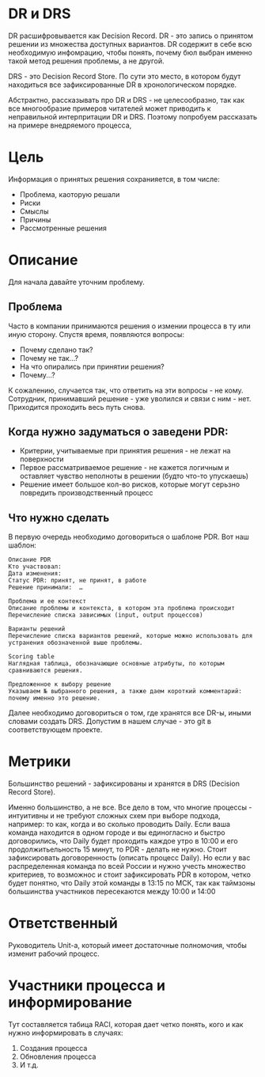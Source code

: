 # DR и DRS

DR расшифровывается как Decision Record. DR - это запись о принятом решении из множества доступных вариантов. DR содержит в себе всю необходимую инфомрацию, чтобы понять, почему бюл выбран именно такой метод решения проблемы, а не другой. 

DRS - это Decision Record Store. По сути это место, в котором будут находиться все зафиксированные DR в хронологическом порядке. 

Абстрактно, рассказывать про DR и DRS - не целесообразно, так как все многообразие примеров читателей может приводить к неправильной интерпритации DR и DRS. Поэтому попробуем рассказать на примере внедряемого процесса, 

# Цель
Информация о принятых решения сохранияется, в том числе:
- Проблема, каоторую решали 
- Риски
- Смыслы
- Причины
- Рассмотренные решения 

# Описание
Для начала давайте уточним проблему.

## Проблема
Часто в компании принимаются решения о измении процесса в ту или иную сторону. Спустя время, появляются вопросы:
- Почему сделано так?
- Почему не так...?
- На что опирались при принятии решения?
- Почему...?

К сожалению, случается так, что ответить на эти вопросы - не кому. Сотрудник, принимавший решение - уже уволился и связи с ним - нет. Приходится проходить весь путь снова. 

## Когда нужно задуматься о заведени PDR: 
- Критерии, учитываемые при принятия решения - не лежат на поверхности
- Первое рассматриваемое решение - не кажется логичным и оставляет чувство неполноты в решении (будто что-то упускаешь)
- Решение имеет большое кол-во рисков, которые могут серьзно повредить производственный процесс

## Что нужно сделать
В первую очередь необходимо договориться о шаблоне PDR. Вот наш шаблон: 
```
Описание PDR
Кто участвовал:
Дата изменения:
Статус PDR: принят, не принят, в работе
Решение принимали:  …

Проблема и ее контекст
Описание проблемы и контекста, в котором эта проблема происходит
Перечисление списка зависимых (input, output процессов)

Варианты решений
Перечисление списка вариантов решений, которые можно использовать для устранения обозначенной выше проблемы.

Scoring table
Наглядная таблица, обозначающие основные атрибуты, по которым сравниваются решения.

Предложенное к выбору решение
Указываем № выбранного решения, а также даем короткий комментарий: почему именно это решение.
```

Далее необходимо договориться о том, где хранятся все DR-ы, иными словами создать DRS. Допустим в нашем случае - это git в соответствующем проекте.

# Метрики
Большинство решений - зафиксированы и хранятся в DRS (Decision Record Store).

Именно большинство, а не все. Все дело в том, что многие процессы - интуитивны и не требуют сложных схем при выборе подхода, например: то как, когда и во сколько проводить Daily. Если ваша команда находится в одном городе и вы единогласно и быстро договорились, что Daily будет проходить каждое утро в 10:00 и его продолжитьельность 15 минут, то PDR - делать не нужно. Стоит зафиксировать договоренность (описать процесс Daily).
Но если у вас распределенная команда по всей России и нужно учесть множество критериев, то возможнос и стоит зафиксировать PDR в котором, четко будет понятно, что Daily этой команды в 13:15 по МСК, так как таймзоны большинства участников пересекаются между 10:00 и 14:00

# Ответственный
Руководитель Unit-а, который имеет достаточные полномочия, чтобы изменит рабочий процесс.

# Участники процесса и информирование
Тут составляется табица RACI, которая дает четко понять, кого и как нужно информировать в случаях: 
1. Создания процесса
1. Обновления процесса 
1. И т.д.  